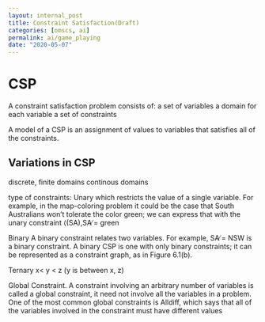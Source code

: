 ```yaml
---
layout: internal_post
title: Constraint Satisfaction(Draft)
categories: [omscs, ai]
permalink: ai/game_playing
date: "2020-05-07"
---
```


# CSP
A constraint satisfaction problem consists of:
a set of variables
a domain for each variable
a set of constraints

A model of a CSP is an assignment of values to variables that
satisfies all of the constraints.

## Variations in CSP
discrete, finite domains
continous domains

type of constraints:
Unary
which restricts the value of a single variable. For example, in the map-coloring problem it could be the case that South Australians won’t tolerate the color green; we can express that with the unary constraint ⟨(SA),SA ̸= green

Binary
A binary constraint relates two variables. For example, SA ̸= NSW is a binary constraint. A binary CSP is one with only binary constraints; it can be represented as a constraint graph, as in Figure 6.1(b).

Ternary
x< y < z (y is between x, z)

Global Constraint.
A constraint involving an arbitrary number of variables is called a global constraint, it need not involve all the variables in a problem.
One of the most common global constraints is Alldiff, which says that all of the variables involved in the constraint must have different values

